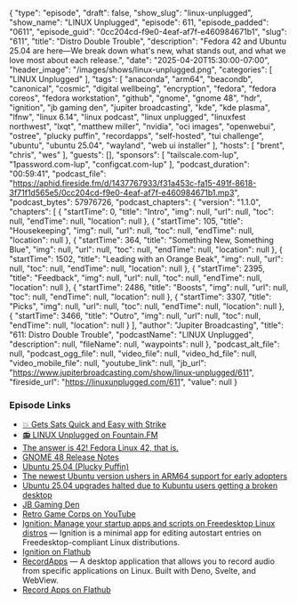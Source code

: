 {
  "type": "episode",
  "draft": false,
  "show_slug": "linux-unplugged",
  "show_name": "LINUX Unplugged",
  "episode": 611,
  "episode_padded": "0611",
  "episode_guid": "0cc204cd-f9e0-4eaf-af7f-e460984671b1",
  "slug": "611",
  "title": "Distro Double Trouble",
  "description": "Fedora 42 and Ubuntu 25.04 are here—We break down what's new, what stands out, and what we love most about each release.",
  "date": "2025-04-20T15:30:00-07:00",
  "header_image": "/images/shows/linux-unplugged.png",
  "categories": [
    "LINUX Unplugged"
  ],
  "tags": [
    "anaconda",
    "arm64",
    "beacondb",
    "canonical",
    "cosmic",
    "digital wellbeing",
    "encryption",
    "fedora",
    "fedora coreos",
    "fedora workstation",
    "github",
    "gnome",
    "gnome 48",
    "hdr",
    "ignition",
    "jb gaming den",
    "jupiter broadcasting",
    "kde",
    "kde plasma",
    "lfnw",
    "linux 6.14",
    "linux podcast",
    "linux unplugged",
    "linuxfest northwest",
    "lxqt",
    "matthew miller",
    "nvidia",
    "oci images",
    "openwebui",
    "ostree",
    "plucky puffin",
    "recordapps",
    "self-hosted",
    "tui challenge",
    "ubuntu",
    "ubuntu 25.04",
    "wayland",
    "web ui installer"
  ],
  "hosts": [
    "brent",
    "chris",
    "wes"
  ],
  "guests": [],
  "sponsors": [
    "tailscale.com-lup",
    "1password.com-lup",
    "configcat.com-lup"
  ],
  "podcast_duration": "00:59:41",
  "podcast_file": "https://aphid.fireside.fm/d/1437767933/f31a453c-fa15-491f-8618-3f71f1d565e5/0cc204cd-f9e0-4eaf-af7f-e460984671b1.mp3",
  "podcast_bytes": 57976726,
  "podcast_chapters": {
    "version": "1.1.0",
    "chapters": [
      {
        "startTime": 0,
        "title": "Intro",
        "img": null,
        "url": null,
        "toc": null,
        "endTime": null,
        "location": null
      },
      {
        "startTime": 105,
        "title": "Housekeeping",
        "img": null,
        "url": null,
        "toc": null,
        "endTime": null,
        "location": null
      },
      {
        "startTime": 364,
        "title": "Something New, Something Blue",
        "img": null,
        "url": null,
        "toc": null,
        "endTime": null,
        "location": null
      },
      {
        "startTime": 1502,
        "title": "Leading with an Orange Beak",
        "img": null,
        "url": null,
        "toc": null,
        "endTime": null,
        "location": null
      },
      {
        "startTime": 2395,
        "title": "Feedback",
        "img": null,
        "url": null,
        "toc": null,
        "endTime": null,
        "location": null
      },
      {
        "startTime": 2486,
        "title": "Boosts",
        "img": null,
        "url": null,
        "toc": null,
        "endTime": null,
        "location": null
      },
      {
        "startTime": 3307,
        "title": "Picks",
        "img": null,
        "url": null,
        "toc": null,
        "endTime": null,
        "location": null
      },
      {
        "startTime": 3466,
        "title": "Outro",
        "img": null,
        "url": null,
        "toc": null,
        "endTime": null,
        "location": null
      }
    ],
    "author": "Jupiter Broadcasting",
    "title": "611: Distro Double Trouble",
    "podcastName": "LINUX Unplugged",
    "description": null,
    "fileName": null,
    "waypoints": null
  },
  "podcast_alt_file": null,
  "podcast_ogg_file": null,
  "video_file": null,
  "video_hd_file": null,
  "video_mobile_file": null,
  "youtube_link": null,
  "jb_url": "https://www.jupiterbroadcasting.com/show/linux-unplugged/611",
  "fireside_url": "https://linuxunplugged.com/611",
  "value": null
}


### Episode Links

* [💥 Gets Sats Quick and Easy with Strike](https://strike.me/ "💥 Gets Sats Quick and Easy with Strike")
* [📻 LINUX Unplugged on Fountain.FM](https://www.fountain.fm/show/dWiuBeqpDSM86AwXRXov "📻 LINUX Unplugged  on Fountain.FM")
* [The answer is 42! Fedora Linux 42, that is.](https://fedoramagazine.org/announcing-fedora-linux-42/ "The answer is 42! Fedora Linux 42, that is.")
* [GNOME 48 Release Notes](https://release.gnome.org/48/ "GNOME 48 Release Notes")
* [Ubuntu 25.04 (Plucky Puffin)](https://releases.ubuntu.com/plucky/ "Ubuntu 25.04 \(Plucky Puffin\)")
* [The newest Ubuntu version ushers in ARM64 support for early adopters](https://www.xda-developers.com/ubuntu-arm64-support/ "The newest Ubuntu version ushers in ARM64 support for early adopters")
* [Ubuntu 25.04 upgrades halted due to Kubuntu users getting a broken desktop](https://www.gamingonlinux.com/2025/04/ubuntu-25-04-upgrades-halted-due-to-kubuntu-users-getting-a-broken-desktop/ "Ubuntu 25.04 upgrades halted due to Kubuntu users getting a broken desktop")
* [JB Gaming Den](https://matrix.to/#/#JBGaming:matrix.org "JB Gaming Den")
* [Retro Game Corps on YouTube](https://www.youtube.com/c/RetroGameCorps "Retro Game Corps on YouTube")
* [Ignition: Manage your startup apps and scripts on Freedesktop Linux distros](https://github.com/flattool/ignition/ "Pick: Ignition: Manage your startup apps and scripts on Freedesktop Linux distros") — Ignition is a minimal app for editing autostart entries on Freedesktop-compliant Linux distributions.
* [Ignition on Flathub](https://flathub.org/apps/io.github.flattool.Ignition "Ignition on Flathub")
* [RecordApps](https://github.com/sigmasd/recordapps "Pick: RecordApps") — A desktop application that allows you to record audio from specific applications on Linux. Built with Deno, Svelte, and WebView.
* [Record Apps on Flathub](https://flathub.org/apps/io.github.sigmasd.recordapps "Record Apps on Flathub")
